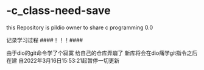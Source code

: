 # -c_class-need-save

this Repository is pildio owner to share c programming 0.0

记录学习过程
####！！！####

由于dio的git命令学了个寂寞 给自己的仓库弄崩了
新库将会在dio痛学git指令之后在建 
自2022年3月16日15:53:21起暂停一切更新
